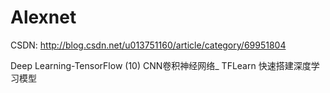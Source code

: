 # Alexnet

CSDN: http://blog.csdn.net/u013751160/article/category/69951804

Deep Learning-TensorFlow (10) CNN卷积神经网络_ TFLearn 快速搭建深度学习模型
